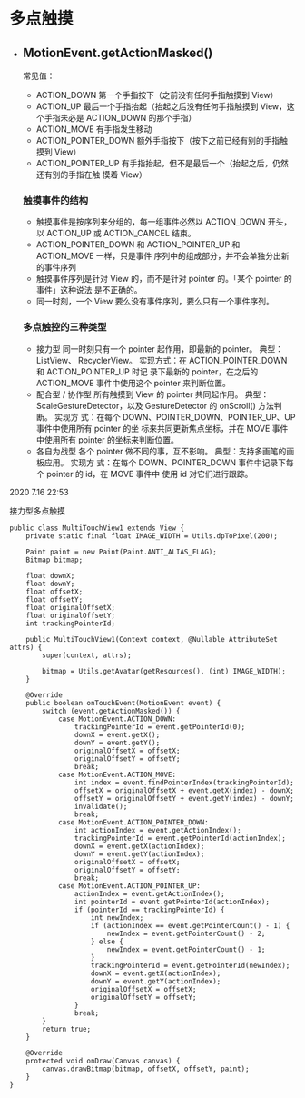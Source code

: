 # 多点触摸

- ## MotionEvent.getActionMasked()

  常⻅值：

  - ACTION_DOWN 第⼀个⼿指按下（之前没有任何⼿指触摸到 View）
  - ACTION_UP 最后⼀个⼿指抬起（抬起之后没有任何⼿指触摸到 View，这个⼿指未必是 ACTION_DOWN 的那个⼿指）
  - ACTION_MOVE 有⼿指发⽣移动
  - ACTION_POINTER_DOWN 额外⼿指按下（按下之前已经有别的⼿指触摸到 View） 
  - ACTION_POINTER_UP 有⼿指抬起，但不是最后⼀个（抬起之后，仍然还有别的⼿指在触 摸着 View）

  ### 触摸事件的结构

  - 触摸事件是按序列来分组的，每⼀组事件必然以 ACTION_DOWN 开头，以 ACTION_UP 或 ACTION_CANCEL 结束。
  - ACTION_POINTER_DOWN 和 ACTION_POINTER_UP 和 ACTION_MOVE ⼀样，只是事件 序列中的组成部分，并不会单独分出新的事件序列
  - 触摸事件序列是针对 View 的，⽽不是针对 pointer 的。「某个 pointer 的事件」这种说法 是不正确的。
  - 同⼀时刻，⼀个 View 要么没有事件序列，要么只有⼀个事件序列。

  ### 多点触控的三种类型

  - 接⼒型 同⼀时刻只有⼀个 pointer 起作⽤，即最新的 pointer。 典型：ListView、 RecyclerView。 实现⽅式：在 ACTION_POINTER_DOWN 和 ACTION_POINTER_UP 时记 录下最新的 pointer，在之后的 ACTION_MOVE 事件中使⽤这个 pointer 来判断位置。
  - 配合型 / 协作型 所有触摸到 View 的 pointer 共同起作⽤。 典型：ScaleGestureDetector，以及 GestureDetector 的 onScroll() ⽅法判断。 实现⽅ 式：在每个 DOWN、POINTER_DOWN、POINTER_UP、UP 事件中使⽤所有 pointer 的坐 标来共同更新焦点坐标，并在 MOVE 事件中使⽤所有 pointer 的坐标来判断位置。
  - 各⾃为战型 各个 pointer 做不同的事，互不影响。 典型：⽀持多画笔的画板应⽤。 实现⽅ 式：在每个 DOWN、POINTER_DOWN 事件中记录下每个 pointer 的 id，在 MOVE 事件中 使⽤ id 对它们进⾏跟踪。

  

2020 7.16 22:53

接力型多点触摸

```
public class MultiTouchView1 extends View {
    private static final float IMAGE_WIDTH = Utils.dpToPixel(200);

    Paint paint = new Paint(Paint.ANTI_ALIAS_FLAG);
    Bitmap bitmap;

    float downX;
    float downY;
    float offsetX;
    float offsetY;
    float originalOffsetX;
    float originalOffsetY;
    int trackingPointerId;

    public MultiTouchView1(Context context, @Nullable AttributeSet attrs) {
        super(context, attrs);

        bitmap = Utils.getAvatar(getResources(), (int) IMAGE_WIDTH);
    }

    @Override
    public boolean onTouchEvent(MotionEvent event) {
        switch (event.getActionMasked()) {
            case MotionEvent.ACTION_DOWN:
                trackingPointerId = event.getPointerId(0);
                downX = event.getX();
                downY = event.getY();
                originalOffsetX = offsetX;
                originalOffsetY = offsetY;
                break;
            case MotionEvent.ACTION_MOVE:
                int index = event.findPointerIndex(trackingPointerId);
                offsetX = originalOffsetX + event.getX(index) - downX;
                offsetY = originalOffsetY + event.getY(index) - downY;
                invalidate();
                break;
            case MotionEvent.ACTION_POINTER_DOWN:
                int actionIndex = event.getActionIndex();
                trackingPointerId = event.getPointerId(actionIndex);
                downX = event.getX(actionIndex);
                downY = event.getY(actionIndex);
                originalOffsetX = offsetX;
                originalOffsetY = offsetY;
                break;
            case MotionEvent.ACTION_POINTER_UP:
                actionIndex = event.getActionIndex();
                int pointerId = event.getPointerId(actionIndex);
                if (pointerId == trackingPointerId) {
                    int newIndex;
                    if (actionIndex == event.getPointerCount() - 1) {
                        newIndex = event.getPointerCount() - 2;
                    } else {
                        newIndex = event.getPointerCount() - 1;
                    }
                    trackingPointerId = event.getPointerId(newIndex);
                    downX = event.getX(actionIndex);
                    downY = event.getY(actionIndex);
                    originalOffsetX = offsetX;
                    originalOffsetY = offsetY;
                }
                break;
        }
        return true;
    }

    @Override
    protected void onDraw(Canvas canvas) {
        canvas.drawBitmap(bitmap, offsetX, offsetY, paint);
    }
}

```

